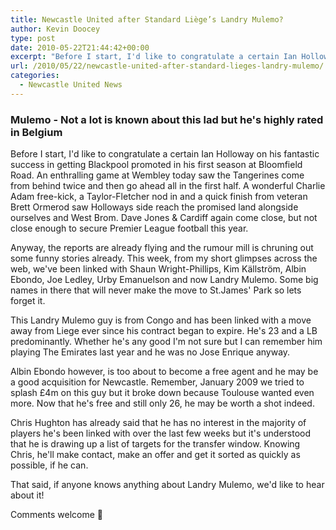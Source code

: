 ```yaml
---
title: Newcastle United after Standard Liège’s Landry Mulemo?
author: Kevin Doocey
type: post
date: 2010-05-22T21:44:42+00:00
excerpt: "Before I start, I'd like to congratulate a certain Ian Holloway on his fantastic success in getting Blackpool promoted in his first season at Bloomfield Road. An enthralling game at Wembley today saw the Tangerines come from behind twice and then go ahead all in the first half. A wonderful Charlie Adam free-kick, a Taylor-Fletcher nod in and a quick finish from veteran Brett Ormerod saw Holloways side reach.."
url: /2010/05/22/newcastle-united-after-standard-lieges-landry-mulemo/
categories:
  - Newcastle United News
---
```


### Mulemo - Not a lot is known about this lad but he's highly rated in Belgium

Before I start, I'd like to congratulate a certain Ian Holloway on his fantastic success in getting Blackpool promoted in his first season at Bloomfield Road. An enthralling game at Wembley today saw the Tangerines come from behind twice and then go ahead all in the first half. A wonderful Charlie Adam free-kick, a Taylor-Fletcher nod in and a quick finish from veteran Brett  Ormerod saw Holloways side reach the promised land alongside ourselves and West Brom. Dave Jones & Cardiff again come close, but not close enough to secure Premier League football this year.

Anyway, the reports are already flying and the rumour mill is chruning out some funny stories already. This week, from my short glimpses across the web, we've been linked with Shaun Wright-Phillips, Kim Källström, Albin Ebondo, Joe Ledley, Urby Emanuelson and now Landry Mulemo. Some big names in there that will never make the move to St.James' Park so lets forget it.

This Landry Mulemo guy is from Congo and has been linked with a move away from Liege ever since his contract began to expire. He's 23 and a LB predominantly. Whether he's any good I'm not sure but I can remember him playing The Emirates last year and he was no Jose Enrique anyway.

Albin Ebondo however, is too about to become a free agent and he may be a good acquisition for Newcastle. Remember, January 2009 we tried to splash £4m on this guy but it broke down because Toulouse wanted even more. Now that he's free and still only 26, he may be worth a shot indeed.

Chris Hughton has already said that he has no interest in the majority of players he's been linked with over the last few weeks but it's understood that he is drawing up a list of targets for the transfer window. Knowing Chris, he'll make contact, make an offer and get it sorted as quickly as possible, if he can.

That said, if anyone knows anything about Landry Mulemo, we'd like to hear about it!

Comments welcome 🙂
